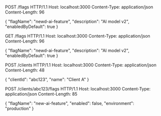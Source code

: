 POST /flags HTTP/1.1
Host: localhost:3000
Content-Type: application/json
Content-Length: 96

{
  "flagName": "newd-ai-feature",
  "description": "AI model v2",
  "enabledByDefault": true
}


GET /flags HTTP/1.1
Host: localhost:3000
Content-Type: application/json
Content-Length: 96

{
  "flagName": "newd-ai-feature",
  "description": "AI model v2",
  "enabledByDefault": true
}

POST /clients HTTP/1.1
Host: localhost:3000
Content-Type: application/json
Content-Length: 48

{
  "clientId": "abc123",
  "name": "Client A"
}

POST /clients/abc123/flags HTTP/1.1
Host: localhost:3000
Content-Type: application/json
Content-Length: 85

{
  "flagName": "new-ai-feature",
  "enabled": false,
  "environment": "production"
}